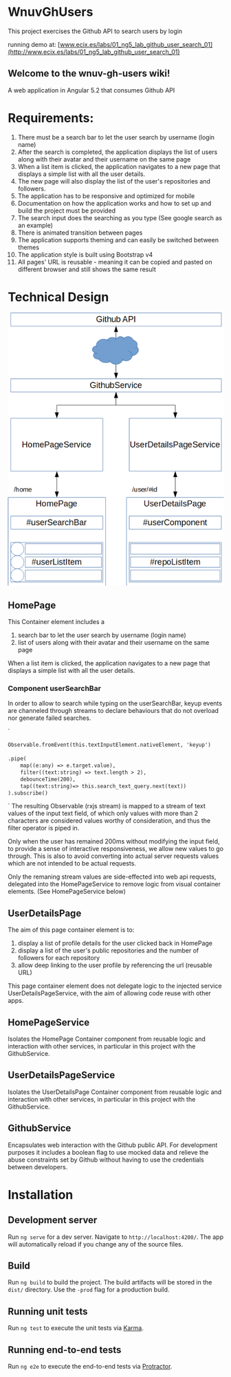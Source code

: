 # WnuvGhUsers

This project exercises the Github API to search users by login 

running demo at: [www.ecix.es/labs/01_ng5_lab_github_user_search_01](http://www.ecix.es/labs/01_ng5_lab_github_user_search_01)

## Welcome to the wnuv-gh-users wiki!

A web application in Angular 5.2 that consumes Github API

# Requirements:
1. There must be a search bar to let the user search by username (login name)
1. After the search is completed, the application displays the list of users along with their avatar and their username on the same page
1. When a list item is clicked, the application navigates to a new page that displays a simple list with all the user 
 details.
1. The new page will also display the list of the user's repositories and followers.
1. The application has to be responsive and optimized for mobile
1. Documentation on how the application works and how to set up and build the project must be provided
1. The search input does the searching as you type (See google search as an example)
1. There is animated transition between pages
1. The application supports theming and can easily be switched between themes
1. The application style is built using Bootstrap v4
1. All pages' URL is reusable - meaning it can be copied and pasted on different browser and still shows the same result

# Technical Design
![Overview Diagram](https://raw.githubusercontent.com/david-salvador/wnuv-gh-users/master/src/assets/documentation/overview01.png)


## HomePage
This Container element includes a 
1. search bar to let the user search by username (login name)
1. list of users along with their avatar and their username on the same page

When a list item is clicked, the application navigates to a new page that displays a simple list with all the user 
 details.

### Component userSearchBar
In order to allow to search while typing on the userSearchBar, keyup events are channeled through streams to declare behaviours that do not overload nor generate failed searches.

`

    Observable.fromEvent(this.textInputElement.nativeElement, 'keyup')

    .pipe(
        map((e:any) => e.target.value),
        filter((text:string) => text.length > 2),
        debounceTime(200),
        tap((text:string)=> this.search_text_query.next(text))
    ).subscribe()

`
The resulting Observable (rxjs stream) is mapped to a stream of text values of the input text field, of which only values with more than 2 characters are considered values worthy of consideration, and thus the filter operator is piped in.

Only when the user has remained 200ms without modifying the input field, to provide a sense of interactive responsiveness, we allow new values to go through. This is also to avoid converting into actual server requests values which are not intended to be actual requests.

Only the remaning stream values are side-effected into web api requests, delegated into the HomePageService to remove logic from visual container elements. (See HomePageService below)


## UserDetailsPage
The aim of this page container element is to:

1. display a list of profile details for the user clicked back in HomePage
1. display a list of the user's public repositories and the number of followers for each repository
1. allow deep linking to the user profile by referencing the url (reusable URL)

This page container element does not delegate logic to the injected service UserDetailsPageService, with the aim of allowing code reuse with other apps.

## HomePageService
Isolates the HomePage Container component from reusable logic and interaction with other services, in particular in this project with the GithubService.

## UserDetailsPageService
Isolates the UserDetailsPage Container component from reusable logic and interaction with other services, in particular in this project with the GithubService.

## GithubService
Encapsulates web interaction with the Github public API.
For development purposes it includes a boolean flag to use mocked data and relieve the abuse constraints set by Github without having to use the credentials between developers.


# Installation

## Development server

Run `ng serve` for a dev server. Navigate to `http://localhost:4200/`. The app will automatically reload if you change any of the source files.

## Build

Run `ng build` to build the project. The build artifacts will be stored in the `dist/` directory. Use the `-prod` flag for a production build.

## Running unit tests

Run `ng test` to execute the unit tests via [Karma](https://karma-runner.github.io).

## Running end-to-end tests

Run `ng e2e` to execute the end-to-end tests via [Protractor](http://www.protractortest.org/).
